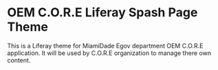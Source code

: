 # OEM C.O.R.E Liferay Spash Page Theme

This is a Liferay theme for MiamiDade Egov department OEM C.O.R.E application. It will be used by C.O.R.E organization to manage there own content.
